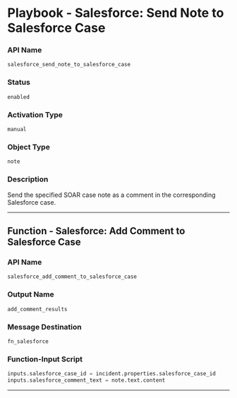 <!--
    DO NOT MANUALLY EDIT THIS FILE
    THIS FILE IS AUTOMATICALLY GENERATED WITH resilient-sdk codegen
    Generated with resilient-sdk v49.1.51
-->

# Playbook - Salesforce: Send Note to Salesforce Case

### API Name
`salesforce_send_note_to_salesforce_case`

### Status
`enabled`

### Activation Type
`manual`

### Object Type
`note`

### Description
Send the specified SOAR case note as a comment in the corresponding Salesforce case.


---
## Function - Salesforce: Add Comment to Salesforce Case

### API Name
`salesforce_add_comment_to_salesforce_case`

### Output Name
`add_comment_results`

### Message Destination
`fn_salesforce`

### Function-Input Script
```python
inputs.salesforce_case_id = incident.properties.salesforce_case_id
inputs.salesforce_comment_text = note.text.content

```

---

